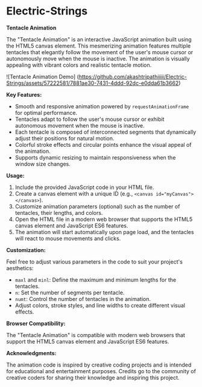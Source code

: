 # Electric-Strings

**Tentacle Animation**

The "Tentacle Animation" is an interactive JavaScript animation built using the HTML5 canvas element. This mesmerizing animation features multiple tentacles that elegantly follow the movement of the user's mouse cursor or autonomously move when the mouse is inactive. The animation is visually appealing with vibrant colors and realistic tentacle motion.

![Tentacle Animation Demo]
(https://github.com/akashtripathiiiii/Electric-Strings/assets/57222581/7881ae30-7431-4ddd-92dc-e0dda61b3662)


**Key Features:**

- Smooth and responsive animation powered by `requestAnimationFrame` for optimal performance.
- Tentacles adapt to follow the user's mouse cursor or exhibit autonomous movement when the mouse is inactive.
- Each tentacle is composed of interconnected segments that dynamically adjust their positions for natural motion.
- Colorful stroke effects and circular points enhance the visual appeal of the animation.
- Supports dynamic resizing to maintain responsiveness when the window size changes.

**Usage:**

1. Include the provided JavaScript code in your HTML file.
2. Create a canvas element with a unique ID (e.g., `<canvas id="myCanvas"></canvas>`).
3. Customize animation parameters (optional) such as the number of tentacles, their lengths, and colors.
4. Open the HTML file in a modern web browser that supports the HTML5 canvas element and JavaScript ES6 features.
5. The animation will start automatically upon page load, and the tentacles will react to mouse movements and clicks.

**Customization:**

Feel free to adjust various parameters in the code to suit your project's aesthetics:

- `maxl` and `minl`: Define the maximum and minimum lengths for the tentacles.
- `n`: Set the number of segments per tentacle.
- `numt`: Control the number of tentacles in the animation.
- Adjust colors, stroke styles, and line widths to create different visual effects.

**Browser Compatibility:**

The "Tentacle Animation" is compatible with modern web browsers that support the HTML5 canvas element and JavaScript ES6 features.

**Acknowledgments:**

The animation code is inspired by creative coding projects and is intended for educational and entertainment purposes. Credits go to the community of creative coders for sharing their knowledge and inspiring this project.
